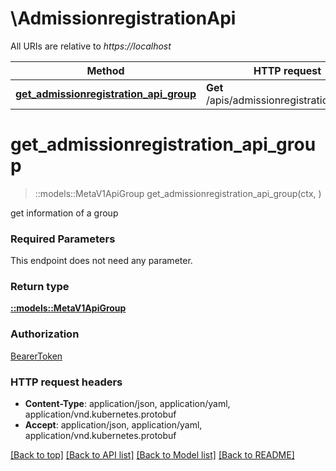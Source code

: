 # \AdmissionregistrationApi

All URIs are relative to *https://localhost*

Method | HTTP request | Description
------------- | ------------- | -------------
[**get_admissionregistration_api_group**](AdmissionregistrationApi.md#get_admissionregistration_api_group) | **Get** /apis/admissionregistration.k8s.io/ | 


# **get_admissionregistration_api_group**
> ::models::MetaV1ApiGroup get_admissionregistration_api_group(ctx, )


get information of a group

### Required Parameters
This endpoint does not need any parameter.

### Return type

[**::models::MetaV1ApiGroup**](io.k8s.apimachinery.pkg.apis.meta.v1.APIGroup.md)

### Authorization

[BearerToken](../README.md#BearerToken)

### HTTP request headers

 - **Content-Type**: application/json, application/yaml, application/vnd.kubernetes.protobuf
 - **Accept**: application/json, application/yaml, application/vnd.kubernetes.protobuf

[[Back to top]](#) [[Back to API list]](../README.md#documentation-for-api-endpoints) [[Back to Model list]](../README.md#documentation-for-models) [[Back to README]](../README.md)

